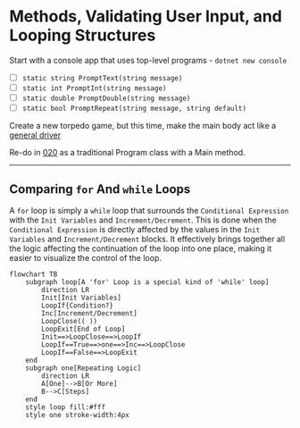 # Methods, Validating User Input, and Looping Structures

Start with a console app that uses top-level programs - `dotnet new console`

- [ ] `static string PromptText(string message)`
- [ ] `static int PromptInt(string message)`
- [ ] `static double PromptDouble(string message)`
- [ ] `static bool PromptRepeat(string message, string default)`

Create a new torpedo game, but this time, make the main body act like a [general driver](https://programming-0101.github.io/TheBook/Teach/console-2.html)

Re-do in [020](../020) as a traditional Program class with a Main method.

----

## Comparing `for` And `while` Loops

A `for` loop is simply a `while` loop that surrounds the <kbd>`Conditional Expression`</kbd> with the <kbd>`Init Variables`</kbd> and <kbd>`Increment/Decrement`</kbd>. This is done when the `Conditional Expression` is directly affected by the values in the `Init Variables` and `Increment/Decrement` blocks. It effectively brings together all the logic affecting the continuation of the loop into one place, making it easier to visualize the control of the loop.

```mermaid
flowchart TB
    subgraph loop[A 'for' Loop is a special kind of 'while' loop]
        direction LR
        Init[Init Variables]
        LoopIf{Condition?}
        Inc[Increment/Decrement]
        LoopClose(( ))
        LoopExit[End of Loop]
        Init==>LoopClose==>LoopIf
        LoopIf==True==>one==>Inc==>LoopClose
        LoopIf==False==>LoopExit
    end
    subgraph one[Repeating Logic]
        direction LR
        A[One]-->B[Or More]
        B-->C[Steps]
    end
    style loop fill:#fff
    style one stroke-width:4px
```
